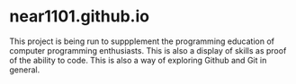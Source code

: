 # near1101.github.io
This project is being run to suppplement the programming education of 
computer programming enthusiasts.
This is also a display of skills as proof of the ability to code.
This is also a way of exploring Github and Git in general.
